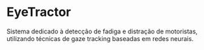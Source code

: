 # EyeTractor
Sistema dedicado à detecção de fadiga e distração de motoristas, utilizando técnicas de gaze tracking baseadas em redes neurais.
